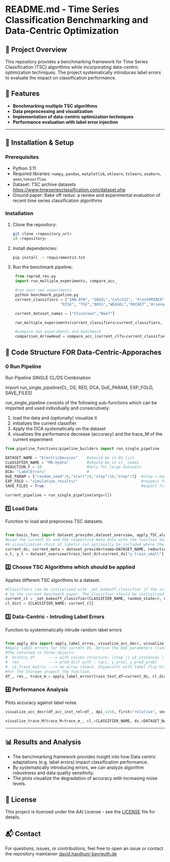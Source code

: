 # README.md - Time Series Classification Benchmarking and Data-Centric Optimization

## 📌 Project Overview
This repository provides a benchmarking framework for Time Series Classification (TSC) algorithms while incorporating data-centric optimization techniques. The project systematically introduces label errors to evaluate the impact on classification performance.

## 🚀 Features
- **Benchmarking multiple TSC algorithms**
- **Data preprocessing and visualization**
- **Implementation of data-centric optimization techniques**
- **Performance evaluation with label error injection**

---

## 🔧 Installation & Setup

### Prerequisites
- Python 3.11
- Required libraries: `numpy`, `pandas`, `matplotlib`, `sklearn`, `tslearn`, `seaborn`, `aeon`,`tensorflow`
- Dataset: TSC archive datasets https://www.timeseriesclassification.com/dataset.php
- Ground paper: Bake off redux: a review and experimental evaluation of recent time series classification algorithms

### Installation
1. Clone the repository:
   ```bash
   git clone <repository_url>
   cd <repository>
   ```
2. Install dependencies:
   ```bash
   pip install -r requirements3.txt
   ```
3. Run the benchmark pipeline:
   ```python
    from reprod_res.py
    import run_multiple_experiments, compare_acc_

    #run your own experiments
    python benchmark_pipeline.py
    current_classifiers = ["1NN-DTW", "GRAIL","Catch22", "FreshPRINCE","RDST", "RSF","R-STSF",
                        "RISE", "TSF","BOSS","WEASEL","ROCKET","Arsenal","CNN", "ResNet", "MR-Hydra"]

    current_dataset_names = ["Chinatown","Beef"]

    run_multiple_experiments(current_classifiers=current_classifiers, current_ds_n=current_dataset_names, res_id=resample_id)

    #compare own experiments and benchmark
    comparison_ArrowHead = compare_acc_(current_clfs=current_classifiers, current_ds="ArrowHead")
   ```

## 📂 Code Structure FOR Data-Centric-Apporaches

### 0 Run Pipeline
Run Pipeline SINGLE CL/DS Combination

import run_single_pipeline(CL, DS, RED, DCA, DoE_PARAM, EXP_FOLD, SAVE_FILES)

run_single_pipeline consists of the following sub-functions which can be imported and used individually
and consecutively:
1. load the data and (optionally) visualize it
2. initializes the current classifier
3. Apply the DCA systematically on the dataset
4. visualizes the performance decrease (accuracy) and the trace_M of the current experiment

```python
from pipeline_functions/pipeline_builders import run_single_pipeline

DATASET_NAME = "ElectricDevices"    #should be in DS_list
CLASSIFIER_NAME = "MR-Hydra"        #should be in cl_ names
REDUCTION_F = 10                    #only for large datasets
DCA= "LabelErrors"                  #
DoE_PARAM = {"random_seed":0,"start":0,"stop":10,"step":5}  #stop = max 90% of test_set_size, step=1-10 
EXP_FOLD = "simulation_results/"                            #respect folder structure
SAVE_FILES = True                                           #export files and figures in the respective directorys

current_pipeline = run_single_pipeline(args=[])
```

### 1️⃣ Load Data
Function to load and preprocess TSC datasets.
```python

from basic_func import dataset_provider,dataset_overview, apply_TSC_algos
#Load the current ds and the respective meta_data with the function dataset_provider
#A visualization (hist of labels) can optionally be included where the x,y ticks are returned
current_ds, current_meta = dataset_provider(name=DATASET_NAME, reduction_factor=REDUCTION_F, test_set_ratio="default_benchmark", random_state=0)
x_t, y_t = dataset_overview(train_test_dct=current_ds["y_train_small"] , dataset_name=DATASET_NAME) 

```

### 2️⃣ Choose TSC Algorithms which should be applied
Applies different TSC algorithms to a dataset.
```python
#Classifiers can be initialized with _set_bakeoff_classifier if the initial results should be as similar as possible
# to the current benchmark paper. The Classifier should be initialized in a dict, with its name as as key.
current_cl = _set_bakeoff_classifier(CLASSIFIER_NAME, random_state=0, n_jobs=1)
cl_dict = {CLASSIFIER_NAME: current_cl}

```

### 3️⃣ Data-Centric <Optimization> - Intruding Label Errors
Function to systemmatically intrude random label errors
```python

from apply_dca import apply_label_erros, visualize_acc_decr, visualize_trace_M
#Apply label errors for the current DS. Define the DoE parameters (random_S, start, stop, step)
#The returned in three objects:
#  history_df      ---> with column structure: [step || LE_instances || LE_relative || accuracy]
#  res_            ---> pred_dict with : [acc, y_pred, y_pred_prob]
#  LE_trace_matrix ---> np.array (dim=2, dtype=int) with label flip history
#For the Storage inspect the function.
df_, res_, trace_m_= apply_label_erros(train_test_df=current_ds, cl_dict=cl_dict, ds_=DS_NAME, stop=300, stop_percentage=0.7,  step=5)
```

### 4️⃣ Performance Analysis
Plots accuracy against label noise.
```python
visualize_acc_decr(df_acc_inst_rel=df_, dpi_=150, first="relative", second=None, w_=4.5, h_=3, cl_=CLASSIFIER_NAME, ds_=DATASET_NAME, save_fig=True)
```

```python
visualize_trace_M(trace_M=trace_m_, cl_=CLASSIFIER_NAME, ds_=DATASET_NAME, dpi=200, filename_="trace_M", save_fig=True)
```

---

## 📊 Results and Analysis
- The benchmarking framework provides insight into how Data centric adaptations (e.g. label errors) impact classification performance.
- By systematically introducing errors, we can analyze algorithm robustness and data quality sensitivity.
- The plots visualize the degradation of accuracy with increasing noise levels.

## 📜 License
This project is licensed under the AAI License - see the [LICENSE](LICENSE) file for details.

## 📬 Contact
For questions, issues, or contributions, feel free to open an issue or contact the repository maintainer david.hax@uni-bayreuth.de
